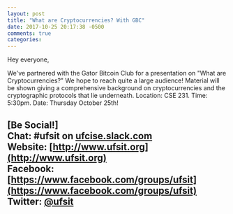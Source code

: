 ```yaml
---
layout: post
title: "What are Cryptocurrencies? With GBC"
date: 2017-10-25 20:17:38 -0500
comments: true
categories: 
---
```

Hey everyone,

We've partnered with the Gator Bitcoin Club for a presentation on "What are Cryptocurrencies?" We hope to reach quite a large audience! Material will be shown giving a comprehensive background on cryptocurrencies and the cryptographic protocols that lie underneath.
Location: CSE 231. Time: 5:30pm. Date: Thursday October 25th! 
<!-- MORE -->
[Be Social!]   
Chat: #ufsit on [ufcise.slack.com](https://ufcise.slack.com)  
Website: [http://www.ufsit.org](http://www.ufsit.org)   
Facebook: [https://www.facebook.com/groups/ufsit](https://www.facebook.com/groups/ufsit)   
Twitter: [@ufsit](https://twitter.com/ufsit)   
---


